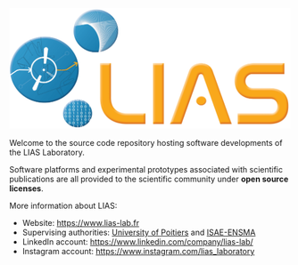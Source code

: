 ![LIAS Logo](https://raw.githubusercontent.com/lias-laboratory/.github/main/profile/logo_lias.png "Laboratory of Computer Science and Automatic Control for Systems")

Welcome to the source code repository hosting software developments of the LIAS Laboratory. 

Software platforms and experimental prototypes associated with scientific publications are all provided to the scientific community under **open source licenses**.

More information about LIAS:
* Website: https://www.lias-lab.fr
* Supervising authorities: [University of Poitiers](https://www.univ-poitiers.fr) and [ISAE-ENSMA](https://www.ensma.fr)
* LinkedIn account: https://www.linkedin.com/company/lias-lab/
* Instagram account: https://www.instagram.com/lias_laboratory
